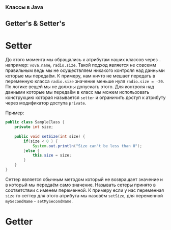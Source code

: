 ### Классы в Java

## Getter's & Setter's

# Setter
До этого момента мы обращались к атрибутам наших классов через ```.``` например: ```vova.name```, ```radio.size```. Такой подход является не совсемм правильным ведь мы не осуществляем никакого контроля над данными которые мы передаём. К примеру, нам ничто не мешает передать в переменную класса ```radio.size``` значение меньше нуля ```radio.size = -20```. По логике вещей мы не должны допускать этого. Для контроля над данными которые мы передаём в класс мы можем использовать конструкцию которая называется ```setter``` и ограничить доступ к атрибуту через модификатор доступа ```private```. 

Пример:
```java
public class SampleClass {
	private int size;
	
	public void setSize(int size) {
		if(size < 0 ) {
			System.out.println("Size can't be less than 0");
		}else {
			this.size = size;
		}
	}
}
```
Сеттер является обычным методом который не возвращает значение и в который мы передаём само значение. Называть сетеры принято в соответствии с именем переменной. К примеру если у нас переменная ```size``` то сеттер для этого атрибута мы назовём ```setSize```, для переменной ```mySecondName``` - ```setMySecondName```.
# Getter
